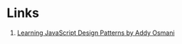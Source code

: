 # Links

1. [Learning JavaScript Design Patterns by Addy Osmani](https://www.patterns.dev/posts/classic-design-patterns/)
